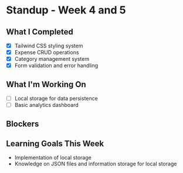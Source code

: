 # Standup - Week 4 and 5

## What I Completed

- [x] Tailwind CSS styling system
- [x] Expense CRUD operations
- [x] Category management system
- [x] Form validation and error handling

## What I'm Working On

- [ ] Local storage for data persistence
- [ ] Basic analytics dashboard

## Blockers

## Learning Goals This Week

- Implementation of local storage
- Knowledge on JSON files and information storage for local storage
